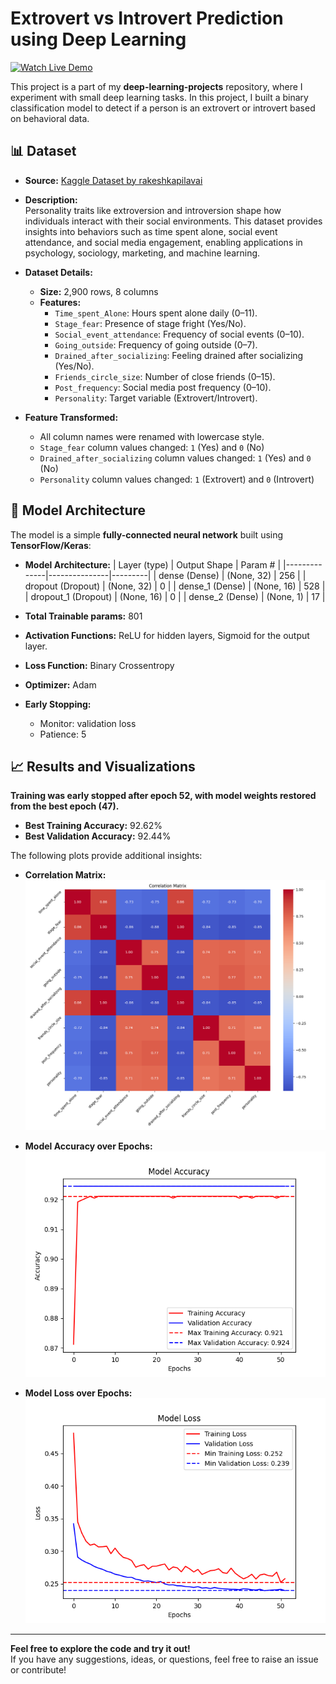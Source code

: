 # Extrovert vs Introvert Prediction using Deep Learning

[![Watch Live Demo](https://img.shields.io/badge/Live%20Demo-Streamlit-FF4B4B?logo=streamlit)](https://dl-projects-persona-predictor.streamlit.app/)


This project is a part of my **deep-learning-projects** repository, where I experiment with small deep learning tasks. In this project, I built a binary classification model to detect if a person is an extrovert or introvert based on behavioral data.


## 📊 Dataset

- **Source:** [Kaggle Dataset by rakeshkapilavai](https://www.kaggle.com/datasets/rakeshkapilavai/extrovert-vs-introvert-behavior-data)
- **Description:**  
  Personality traits like extroversion and introversion shape how individuals interact with their social environments. This dataset provides insights into behaviors such as time spent alone, social event attendance, and social media engagement, enabling applications in psychology, sociology, marketing, and machine learning.
  
- **Dataset Details:**
  - **Size:** 2,900 rows, 8 columns
  - **Features:**
    - `Time_spent_Alone`: Hours spent alone daily (0–11).
    - `Stage_fear`: Presence of stage fright (Yes/No).
    - `Social_event_attendance`: Frequency of social events (0–10).
    - `Going_outside`: Frequency of going outside (0–7).
    - `Drained_after_socializing`: Feeling drained after socializing (Yes/No).
    - `Friends_circle_size`: Number of close friends (0–15).
    - `Post_frequency`: Social media post frequency (0–10).
    - `Personality`: Target variable (Extrovert/Introvert).

- **Feature Transformed:**
  - All column names were renamed with lowercase style.
  - `Stage_fear` column values changed: `1` (Yes) and `0` (No)
  - `Drained_after_socializing` column values changed: `1` (Yes) and `0` (No)
  - `Personality` column values changed: `1` (Extrovert) and `0` (Introvert)


## 🧠 Model Architecture

The model is a simple **fully-connected neural network** built using **TensorFlow/Keras**:

- **Model Architecture:**
    | Layer (type) | Output Shape | Param # |
    |--------------|---------------|---------|
    | dense (Dense) | (None, 32)   | 256     |
    | dropout (Dropout) | (None, 32)   | 0     |
    | dense_1 (Dense) | (None, 16) | 528     |
    | dropout_1 (Dropout) | (None, 16)   | 0     |
    | dense_2 (Dense) | (None, 1)  | 17      |


- **Total Trainable params:** 801
- **Activation Functions:** ReLU for hidden layers, Sigmoid for the output layer.
- **Loss Function:** Binary Crossentropy
- **Optimizer:** Adam
- **Early Stopping:**
  - Monitor: validation loss
  - Patience: 5

## 📈 Results and Visualizations

**Training was early stopped after epoch 52, with model weights restored from the best epoch (47).**

* **Best Training Accuracy:** 92.62%
* **Best Validation Accuracy:** 92.44%  

The following plots provide additional insights:

- **Correlation Matrix:**  
  <img src="assets/correlation_matrix.png" width=640>

- **Model Accuracy over Epochs:**  
  ![Model Accuracy](assets/model_accuracy.png)

- **Model Loss over Epochs:**  
  ![Model Loss](assets/model_loss.png)

---

**Feel free to explore the code and try it out!**  
If you have any suggestions, ideas, or questions, feel free to raise an issue or contribute!